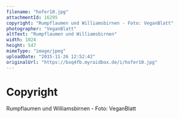 ```yaml
---
filename: "hofer10.jpg"
attachmentId: 16295
copyright: "Rumpflaumen und Williamsbirnen - Foto: VeganBlatt"
photographer: "VeganBlatt"
altText: "Rumpflaumen und Williamsbirnen"
width: 1024
height: 547
mimeType: "image/jpeg"
uploadDate: "2015-11-26 12:52:42"
originalUrl: "https://bxq4fb.myraidbox.de/i/hofer10.jpg"
---
```


# Copyright

Rumpflaumen und Williamsbirnen - Foto: VeganBlatt
